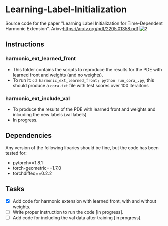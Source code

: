 # Learning-Label-Initialization
Source code for the paper "Learning Label Initialization for Time-Dependent Harmonic Extension". 
Arixv:https://arxiv.org/pdf/2205.01358.pdf
![2](https://user-images.githubusercontent.com/38216671/167074954-ce00bba4-1838-45c2-b5ff-f590e2dfa99b.png)

## Instructions
### harmonic_ext_learned_front
- This folder contains the scripts to reproduce the results for the PDE with learned front and weights (and no weights).
- To run it: `cd harmonic_ext_learned_front; python run_cora_.py`, this should produce a `cora.txt` file with test scores over 100 iteraitons

### harmonic_ext_include_val
- To produce the results of the PDE with learned front and weights and inlcuding the new labels (val labels)
- In progress.

## Dependencies
Any version of the following libaries should be fine, but the code has been tested for:
- pytorch==1.8.1
- torch-geometric==1.7.0
- torchdiffeq==0.2.2

## Tasks
- [x] Add code for harmonic extension with learned front, with and without weights.
- [ ] Write proper instruction to run the code [in progress].
- [ ] Add code for including the val data after training [in progress].
